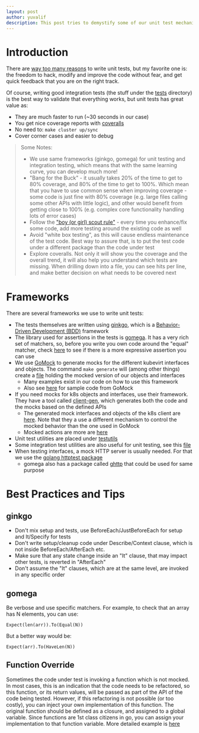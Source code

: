 ```yaml
---
layout: post
author: yuvalif
description: This post tries to demystify some of our unit test mechanism, hopefully will make it easier to write more tests and increase our code coverage!
---
```


# Introduction
There are [way too many reasons](https://blog.codinghorror.com/i-pity-the-fool-who-doesnt-write-unit-tests/) to write unit tests, but my favorite one is: the freedom to hack, modify and improve the code without fear, and get quick feedback that you are on the right track.
<!-- more -->
Of course, writing good integration tests (the stuff under the [tests](https://github.com/kubevirt/kubevirt/tree/master/tests) directory) is the best way to validate that everything works, but unit tests has great value as:
- They are much faster to run (~30 seconds in our case) 
- You get nice coverage reports with [coveralls](https://coveralls.io/github/kubevirt/kubevirt)
- No need to: `make cluster up/sync`
- Cover corner cases and easier to debug

> Some Notes: 
> - We use same frameworks (ginkgo, gomega) for unit testing and integration testing, which means that with the same learning curve, you can develop much more!
> - "Bang for the Buck" - it usually takes 20% of the time to get to 80% coverage, and 80% of the time to get to 100%. Which mean that you have to use common sense when improving coverage - some code is just fine with 80% coverage (e.g. large files calling some other APIs with little logic), and other would benefit from getting close to 100% (e.g. complex core functionality handling lots of error cases)
> - Follow the ["boy (or girl) scout rule"](http://programmer.97things.oreilly.com/wiki/index.php/The_Boy_Scout_Rule) - every time you enhance/fix some code, add more testing around the existing code as well
> - Avoid "white box testing", as this will cause endless maintenance of the test code. Best way to assure that, is to put the test code under a different package than the code under test
> - Explore coveralls. Not only it will show you the coverage and the overall trend, it will also help you understand which tests are missing. When drilling down into a file, you can see hits per line, and make better decision on what needs to be covered next

# Frameworks
There are several frameworks we use to write unit tests:
- The tests themselves are written using [ginkgo](https://github.com/onsi/ginkgo), which is a [Behavior-Driven Development (BDD)](https://en.wikipedia.org/wiki/Behavior-driven_development) framework
- The library used for assertions in the tests is [gomega](https://github.com/onsi/gomega). It has a very rich set of matchers, so, before you write you own code around the "equal" matcher, check [here](http://onsi.github.io/gomega/#provided-matchers) to see if there is a more expressive assertion you can use
- We use [GoMock](https://github.com/golang/mock) to generate mocks for the different kubevirt interfaces and objects. The command `make generate` will (among other things) create a [file](https://github.com/kubevirt/kubevirt/blob/master/pkg/kubecli/generated_mock_kubevirt.go) holding the mocked version of our objects and interfaces
  - Many examples exist in our code on how to use this framework
  - Also see [here](https://github.com/golang/mock/tree/master/sample) for sample code from GoMock
- If you need mocks for k8s objects and interfaces, use their framework. They have a tool called [client-gen](https://github.com/kubernetes/code-generator), which generates both the code and the mocks based on the defined APIs
  - The generated mock interfaces and objects of the k8s client are [here](https://github.com/kubernetes/client-go/blob/master/kubernetes/fake/clientset_generated.go). Note that they a use a different mechanism to control the mocked behavior than the one used in GoMock
  - Mocked actions are more are [here](https://github.com/kubernetes/client-go/tree/master/testing)
- Unit test utilities are placed under [testutils](https://github.com/kubevirt/kubevirt/tree/master/pkg/testutils)
- Some integration test utilities are also useful for unit testing, see this [file](https://github.com/kubevirt/kubevirt/blob/master/tests/utils.go)
- When testing interfaces, a mock HTTP server is usually needed. For that we use the [golang httptest package](https://golang.org/pkg/net/http/httptest/)
  - gomega also has a package called [ghttp](http://onsi.github.io/gomega/#ghttp-testing-http-clients) that could be used for same purpose

# Best Practices and Tips
## ginkgo
- Don't mix setup and tests, use BeforeEach/JustBeforeEach for setup and It/Specify for tests
- Don't write setup/cleanup code under Describe/Context clause, which is not inside BeforeEach/AfterEach etc.
- Make sure that any state change inside an "It" clause, that may impact other tests, is reverted in "AfterEach"
- Don't assume the "It" clauses, which are at the same level, are invoked in any specific order
## gomega
Be verbose and use specific matchers. For example, to check that an array has N elements, you can use:
```
Expect(len(arr)).To(Equal(N))
```
But a better way would be:
```
Expect(arr).To(HaveLen(N))
```
## Function Override
Sometimes the code under test is invoking a function which is not mocked. In most cases, this is an indication that the code needs to be refactored, so this function, or its return values, will be passed as part of the API of the code being tested. 
However, if this refactoring is not possible (or too costly), you can inject your own implementation of this function. The original function should be defined as a closure, and assigned to a global variable. Since functions are 1st class citizens in go, you can assign your implementation to that function variable. More detailed example is [here](https://gist.github.com/yuvalif/006c48c563f264041f4ada5f90ddfd0c)